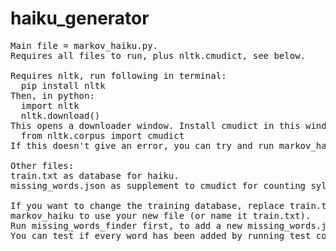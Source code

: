 # haiku_generator
<pre>
Main file = markov_haiku.py.
Requires all files to run, plus nltk.cmudict, see below. 

Requires nltk, run following in terminal:
  pip install nltk 
Then, in python:
  import nltk
  nltk.download()
This opens a downloader window. Install cmudict in this window. Then run:
  from nltk.corpus import cmudict 
If this doesn't give an error, you can try and run markov_haiku.py

Other files:
train.txt as database for haiku.
missing_words.json as supplement to cmudict for counting syllables

If you want to change the training database, replace train.txt, and edit main function of 
markov_haiku to use your new file (or name it train.txt).
Run missing_words_finder first, to add a new missing_words.json, to supplement cmudict.
You can test if every word has been added by running test_count_syllables_w_full_corpus.py
</pre>
